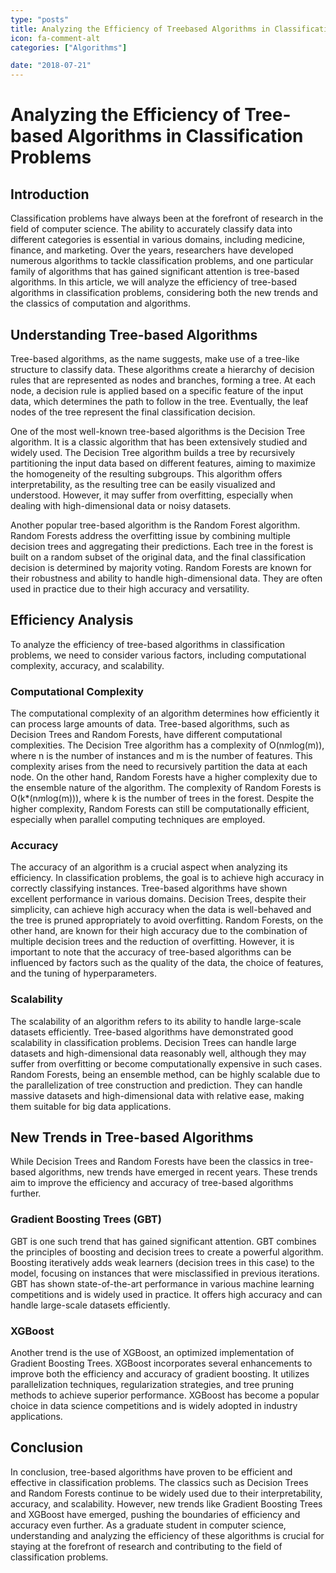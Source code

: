 ```yaml
---
type: "posts"
title: Analyzing the Efficiency of Treebased Algorithms in Classification Problems
icon: fa-comment-alt
categories: ["Algorithms"]

date: "2018-07-21"
---
```




# Analyzing the Efficiency of Tree-based Algorithms in Classification Problems

## Introduction

Classification problems have always been at the forefront of research in the field of computer science. The ability to accurately classify data into different categories is essential in various domains, including medicine, finance, and marketing. Over the years, researchers have developed numerous algorithms to tackle classification problems, and one particular family of algorithms that has gained significant attention is tree-based algorithms. In this article, we will analyze the efficiency of tree-based algorithms in classification problems, considering both the new trends and the classics of computation and algorithms.

## Understanding Tree-based Algorithms

Tree-based algorithms, as the name suggests, make use of a tree-like structure to classify data. These algorithms create a hierarchy of decision rules that are represented as nodes and branches, forming a tree. At each node, a decision rule is applied based on a specific feature of the input data, which determines the path to follow in the tree. Eventually, the leaf nodes of the tree represent the final classification decision.

One of the most well-known tree-based algorithms is the Decision Tree algorithm. It is a classic algorithm that has been extensively studied and widely used. The Decision Tree algorithm builds a tree by recursively partitioning the input data based on different features, aiming to maximize the homogeneity of the resulting subgroups. This algorithm offers interpretability, as the resulting tree can be easily visualized and understood. However, it may suffer from overfitting, especially when dealing with high-dimensional data or noisy datasets.

Another popular tree-based algorithm is the Random Forest algorithm. Random Forests address the overfitting issue by combining multiple decision trees and aggregating their predictions. Each tree in the forest is built on a random subset of the original data, and the final classification decision is determined by majority voting. Random Forests are known for their robustness and ability to handle high-dimensional data. They are often used in practice due to their high accuracy and versatility.

## Efficiency Analysis

To analyze the efficiency of tree-based algorithms in classification problems, we need to consider various factors, including computational complexity, accuracy, and scalability.

### Computational Complexity

The computational complexity of an algorithm determines how efficiently it can process large amounts of data. Tree-based algorithms, such as Decision Trees and Random Forests, have different computational complexities. The Decision Tree algorithm has a complexity of O(n*m*log(m)), where n is the number of instances and m is the number of features. This complexity arises from the need to recursively partition the data at each node. On the other hand, Random Forests have a higher complexity due to the ensemble nature of the algorithm. The complexity of Random Forests is O(k*(n*m*log(m))), where k is the number of trees in the forest. Despite the higher complexity, Random Forests can still be computationally efficient, especially when parallel computing techniques are employed.

### Accuracy

The accuracy of an algorithm is a crucial aspect when analyzing its efficiency. In classification problems, the goal is to achieve high accuracy in correctly classifying instances. Tree-based algorithms have shown excellent performance in various domains. Decision Trees, despite their simplicity, can achieve high accuracy when the data is well-behaved and the tree is pruned appropriately to avoid overfitting. Random Forests, on the other hand, are known for their high accuracy due to the combination of multiple decision trees and the reduction of overfitting. However, it is important to note that the accuracy of tree-based algorithms can be influenced by factors such as the quality of the data, the choice of features, and the tuning of hyperparameters.

### Scalability

The scalability of an algorithm refers to its ability to handle large-scale datasets efficiently. Tree-based algorithms have demonstrated good scalability in classification problems. Decision Trees can handle large datasets and high-dimensional data reasonably well, although they may suffer from overfitting or become computationally expensive in such cases. Random Forests, being an ensemble method, can be highly scalable due to the parallelization of tree construction and prediction. They can handle massive datasets and high-dimensional data with relative ease, making them suitable for big data applications.

## New Trends in Tree-based Algorithms

While Decision Trees and Random Forests have been the classics in tree-based algorithms, new trends have emerged in recent years. These trends aim to improve the efficiency and accuracy of tree-based algorithms further.

### Gradient Boosting Trees (GBT)

GBT is one such trend that has gained significant attention. GBT combines the principles of boosting and decision trees to create a powerful algorithm. Boosting iteratively adds weak learners (decision trees in this case) to the model, focusing on instances that were misclassified in previous iterations. GBT has shown state-of-the-art performance in various machine learning competitions and is widely used in practice. It offers high accuracy and can handle large-scale datasets efficiently.

### XGBoost

Another trend is the use of XGBoost, an optimized implementation of Gradient Boosting Trees. XGBoost incorporates several enhancements to improve both the efficiency and accuracy of gradient boosting. It utilizes parallelization techniques, regularization strategies, and tree pruning methods to achieve superior performance. XGBoost has become a popular choice in data science competitions and is widely adopted in industry applications.

## Conclusion

In conclusion, tree-based algorithms have proven to be efficient and effective in classification problems. The classics such as Decision Trees and Random Forests continue to be widely used due to their interpretability, accuracy, and scalability. However, new trends like Gradient Boosting Trees and XGBoost have emerged, pushing the boundaries of efficiency and accuracy even further. As a graduate student in computer science, understanding and analyzing the efficiency of these algorithms is crucial for staying at the forefront of research and contributing to the field of classification problems.
